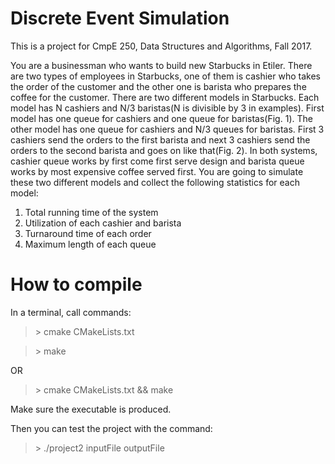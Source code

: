 # Discrete Event Simulation
This is a project for CmpE 250, Data Structures and Algorithms, Fall 2017.

You are a businessman who wants to build new Starbucks in Etiler. There
are two types of employees in Starbucks, one of them is cashier who takes the
order of the customer and the other one is barista who prepares the coffee
for the customer.
There are two different models in Starbucks. Each model has N cashiers
and N/3 baristas(N is divisible by 3 in examples). First model has one queue
for cashiers and one queue for baristas(Fig. 1). The other model has one
queue for cashiers and N/3 queues for baristas. First 3 cashiers send the
orders to the first barista and next 3 cashiers send the orders to the second
barista and goes on like that(Fig. 2). In both systems, cashier queue works
by first come first serve design and barista queue works by most expensive
coffee served first.
You are going to simulate these two different models and collect the following
statistics for each model:
1. Total running time of the system
2. Utilization of each cashier and barista
3. Turnaround time of each order
4. Maximum length of each queue


# How to compile
In a terminal, call commands:

>\> cmake CMakeLists.txt

>\> make

OR

>\> cmake CMakeLists.txt && make

Make sure the executable is produced.

Then you can test the project with the command:

>\> ./project2 inputFile outputFile
